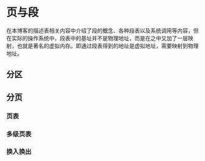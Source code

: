# 页与段

在本博客的描述表相关内容中介绍了段的概念、各种段表以及系统调用等内容，但在实际的操作系统中，段表中的基址并不是物理地址，而是在之中又加了一层映射，也就是著名的虚拟内存。即通过段表得到的地址是虚拟地址，需要映射到物理地址。

## 分区
## 分页

### 页表

### 多级页表

### 换入换出



